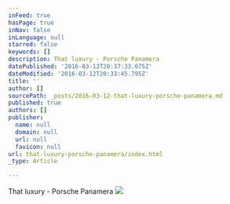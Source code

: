 ```yaml
---
inFeed: true
hasPage: true
inNav: false
inLanguage: null
starred: false
keywords: []
description: That luxury - Porsche Panamera
datePublished: '2016-03-12T20:37:33.075Z'
dateModified: '2016-03-12T20:33:45.795Z'
title: ''
author: []
sourcePath: _posts/2016-03-12-that-luxury-porsche-panamera.md
published: true
authors: []
publisher:
  name: null
  domain: null
  url: null
  favicon: null
url: that-luxury-porsche-panamera/index.html
_type: Article

---
```

That luxury - Porsche Panamera
![](https://the-grid-user-content.s3-us-west-2.amazonaws.com/1a0f7894-d3ca-45f3-85e8-7b7003548d66.jpg)